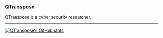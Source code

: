 <!--
### Hi there 👋


**QTranspose/QTranspose** is a ✨ _special_ ✨ repository because its `README.md` (this file) appears on your GitHub profile.

Here are some ideas to get you started:

- 🔭 I’m currently working on ...
- 🌱 I’m currently learning ...
- 👯 I’m looking to collaborate on ...
- 🤔 I’m looking for help with ...
- 💬 Ask me about ...
- 📫 How to reach me: ...
- 😄 Pronouns: ...
- ⚡ Fun fact: ...
-->

### QTranspose
QTranspose is a cyber security researcher.

---

[![QTranspose's GitHub stats](https://github-readme-stats.vercel.app/api?username=qtranspose&show_icons=true&count_private=true&hide_border=true)](https://github.com/QTranspose/QTranspose)
